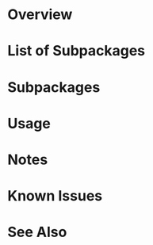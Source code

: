 # Overview


# List of Subpackages

               
# Subpackages


# Usage


# Notes


# Known Issues


# See Also


